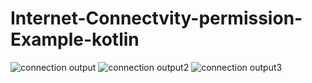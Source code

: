 # Internet-Connectvity-permission-Example-kotlin
![connection output](https://user-images.githubusercontent.com/81187698/187449726-96bc59ea-8334-4879-8776-5d3870360daf.PNG)
![connection output2](https://user-images.githubusercontent.com/81187698/187449736-5ff20288-26e7-47f2-8622-377dd567c987.PNG)
![connection output3](https://user-images.githubusercontent.com/81187698/187449740-4d05b73b-5f4a-47a1-a065-87808a839c74.PNG)
